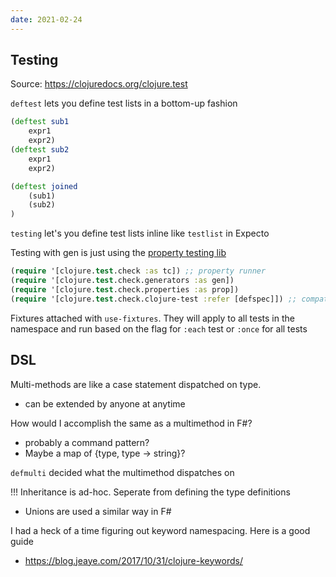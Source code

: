 ```yaml
---
date: 2021-02-24
---
```


## Testing

Source: https://clojuredocs.org/clojure.test

`deftest` lets you define test lists in a bottom-up fashion

```clj
(deftest sub1
    expr1
    expr2)
(deftest sub2 
    expr1 
    expr2)

(deftest joined
    (sub1)
    (sub2)
)
```

`testing` let's you define test lists inline like `testlist` in Expecto

Testing with gen is just using the [property testing lib](https://clojure.org/guides/test_check_beginner)

```clj
(require '[clojure.test.check :as tc]) ;; property runner
(require '[clojure.test.check.generators :as gen])
(require '[clojure.test.check.properties :as prop])
(require '[clojure.test.check.clojure-test :refer [defspec]]) ;; compatability with deftest
```

Fixtures attached with `use-fixtures`. They will apply to all tests in the namespace and run based on the flag for `:each` test or `:once` for all tests

## DSL

Multi-methods are like a case statement dispatched on type.
- can be extended by anyone at anytime

How would I accomplish the same as a multimethod in F#?
- probably a command pattern? 
- Maybe a map of {type, type -> string}?

`defmulti` decided what the multimethod dispatches on

!!! Inheritance is ad-hoc. Seperate from defining the type definitions
- Unions are used a similar way in F#


I had a heck of a time figuring out keyword namespacing. Here is a good guide
- https://blog.jeaye.com/2017/10/31/clojure-keywords/